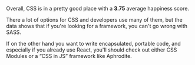 Overall, CSS is in a pretty good place with a **3.75** average happiness score. 

There a lot of options for CSS and developers use many of them, but the data shows that if you're looking for a framework, you can't go wrong with SASS.

If on the other hand you want to write encapsulated, portable code, and especially if you already use React, you'll should check out either CSS Modules or a “CSS in JS” framework like Aphrodite.